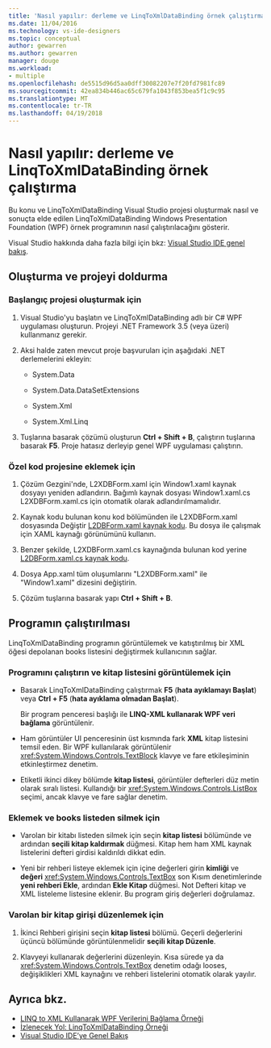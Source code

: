 ```yaml
---
title: 'Nasıl yapılır: derleme ve LinqToXmlDataBinding örnek çalıştırma'
ms.date: 11/04/2016
ms.technology: vs-ide-designers
ms.topic: conceptual
author: gewarren
ms.author: gewarren
manager: douge
ms.workload:
- multiple
ms.openlocfilehash: de5515d96d5aa0dff30082207e7f20fd7981fc89
ms.sourcegitcommit: 42ea834b446ac65c679fa1043f853bea5f1c9c95
ms.translationtype: MT
ms.contentlocale: tr-TR
ms.lasthandoff: 04/19/2018
---
```

# <a name="how-to-build-and-run-the-linqtoxmldatabinding-example"></a>Nasıl yapılır: derleme ve LinqToXmlDataBinding örnek çalıştırma

Bu konu ve LinqToXmlDataBinding Visual Studio projesi oluşturmak nasıl ve sonuçta elde edilen LinqToXmlDataBinding Windows Presentation Foundation (WPF) örnek programının nasıl çalıştırılacağını gösterir.

Visual Studio hakkında daha fazla bilgi için bkz: [Visual Studio IDE genel bakış](../ide/visual-studio-ide.md).

## <a name="creating-and-populating-the-project"></a>Oluşturma ve projeyi doldurma

### <a name="to-create-the-starting-project"></a>Başlangıç projesi oluşturmak için

1. Visual Studio'yu başlatın ve LinqToXmlDataBinding adlı bir C# WPF uygulaması oluşturun. Projeyi .NET Framework 3.5 (veya üzeri) kullanmanız gerekir.

1. Aksi halde zaten mevcut proje başvuruları için aşağıdaki .NET derlemelerini ekleyin:

    - System.Data

    - System.Data.DataSetExtensions

    - System.Xml

    - System.Xml.Linq

1. Tuşlarına basarak çözümü oluşturun **Ctrl + Shift + B**, çalıştırın tuşlarına basarak **F5**. Proje hatasız derleyip genel WPF uygulaması çalıştırın.

### <a name="to-add-custom-code-to-the-project"></a>Özel kod projesine eklemek için

1. Çözüm Gezgini'nde, L2XDBForm.xaml için Window1.xaml kaynak dosyayı yeniden adlandırın. Bağımlı kaynak dosyası Window1.xaml.cs L2XDBForm.xaml.cs için otomatik olarak adlandırılmamalıdır.

1. Kaynak kodu bulunan konu kod bölümünden ile L2XDBForm.xaml dosyasında Değiştir [L2DBForm.xaml kaynak kodu](../designers/l2dbform-xaml-source-code.md). Bu dosya ile çalışmak için XAML kaynağı görünümünü kullanın.

1. Benzer şekilde, L2XDBForm.xaml.cs kaynağında bulunan kod yerine [L2DBForm.xaml.cs kaynak kodu](../designers/l2dbform-xaml-cs-source-code.md).

1. Dosya App.xaml tüm oluşumlarını "L2XDBForm.xaml" ile "Window1.xaml" dizesini değiştirin.

1. Çözüm tuşlarına basarak yapı **Ctrl + Shift + B**.

## <a name="running-the-program"></a>Programın çalıştırılması

LinqToXmlDataBinding programın görüntülemek ve katıştırılmış bir XML öğesi depolanan books listesini değiştirmek kullanıcının sağlar.

### <a name="to-run-the-program-and-view-the-book-list"></a>Programını çalıştırın ve kitap listesini görüntülemek için

- Basarak LinqToXmlDataBinding çalıştırmak **F5** (**hata ayıklamayı Başlat**) veya **Ctrl + F5** (**hata ayıklama olmadan Başlat**).

   Bir program penceresi başlığı ile **LINQ-XML kullanarak WPF veri bağlama** görüntülenir.

- Ham görüntüler UI penceresinin üst kısmında fark **XML** kitap listesini temsil eden. Bir WPF kullanılarak görüntülenir <xref:System.Windows.Controls.TextBlock> klavye ve fare etkileşiminin etkinleştirmez denetim.

- Etiketli ikinci dikey bölümde **kitap listesi**, görüntüler defterleri düz metin olarak sıralı listesi. Kullandığı bir <xref:System.Windows.Controls.ListBox> seçimi, ancak klavye ve fare sağlar denetim.

### <a name="to-add-and-delete-books-from-the-list"></a>Eklemek ve books listeden silmek için

- Varolan bir kitabı listeden silmek için seçin **kitap listesi** bölümünde ve ardından **seçili kitap kaldırmak** düğmesi. Kitap hem ham XML kaynak listelerini defteri girdisi kaldırıldı dikkat edin.

- Yeni bir rehberi listeye eklemek için içine değerleri girin **kimliği** ve **değeri** <xref:System.Windows.Controls.TextBox> son Kısım denetimlerinde **yeni rehberi Ekle**, ardından **Ekle Kitap** düğmesi. Not Defteri kitap ve XML listeleme listesine eklenir. Bu program giriş değerleri doğrulamaz.

### <a name="to-edit-an-existing-book-entry"></a>Varolan bir kitap girişi düzenlemek için

1. İkinci Rehberi girişini seçin **kitap listesi** bölümü. Geçerli değerlerini üçüncü bölümünde görüntülenmelidir **seçili kitap Düzenle**.

1. Klavyeyi kullanarak değerlerini düzenleyin. Kısa sürede ya da <xref:System.Windows.Controls.TextBox> denetim odağı looses, değişiklikleri XML kaynağını ve rehberi listelerini otomatik olarak yayılır.

## <a name="see-also"></a>Ayrıca bkz.

- [LINQ to XML Kullanarak WPF Verilerini Bağlama Örneği](../designers/wpf-data-binding-using-linq-to-xml-example.md)
- [İzlenecek Yol: LinqToXmlDataBinding Örneği](../designers/walkthrough-linqtoxmldatabinding-example.md)
- [Visual Studio IDE’ye Genel Bakış](../ide/visual-studio-ide.md)